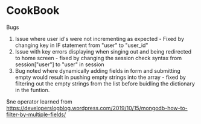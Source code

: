 # CookBook

Bugs

1. Issue where user id's were not incrementing as expected - Fixed by changing key in IF statement from "user" to "user_id"
2. Issue with key errors displaying when singing out and being redirected to home screen - fixed by changing the session check syntax from session["user"] to "user" in session
3. Bug noted where dynamically adding fields in form and submitting empty would result in pushing empty strings into the array - fixed by filtering out the empty strings from the list before buidling the dictionary in the funtion.

$ne operator learned from <https://developerslogblog.wordpress.com/2019/10/15/mongodb-how-to-filter-by-multiple-fields/>
